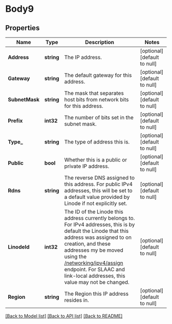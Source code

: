 # Body9

## Properties
Name | Type | Description | Notes
------------ | ------------- | ------------- | -------------
**Address** | **string** | The IP address.  | [optional] [default to null]
**Gateway** | **string** | The default gateway for this address.  | [optional] [default to null]
**SubnetMask** | **string** | The mask that separates host bits from network bits for this address.  | [optional] [default to null]
**Prefix** | **int32** | The number of bits set in the subnet mask.  | [optional] [default to null]
**Type_** | **string** | The type of address this is.  | [optional] [default to null]
**Public** | **bool** | Whether this is a public or private IP address.  | [optional] [default to null]
**Rdns** | **string** | The reverse DNS assigned to this address. For public IPv4 addresses, this will be set to a default value provided by Linode if not explicitly set.  | [optional] [default to null]
**LinodeId** | **int32** | The ID of the Linode this address currently belongs to. For IPv4 addresses, this is by default the Linode that this address was assigned to on creation, and these addresses my be moved using the [/networking/ipv4/assign](/#operation/assignIPs) endpoint. For SLAAC and link-local addresses, this value may not be changed.  | [optional] [default to null]
**Region** | **string** | The Region this IP address resides in.  | [optional] [default to null]

[[Back to Model list]](../README.md#documentation-for-models) [[Back to API list]](../README.md#documentation-for-api-endpoints) [[Back to README]](../README.md)

